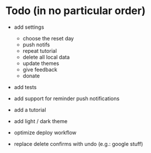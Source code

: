 # Todo (in no particular order)

- add settings

  - choose the reset day
  - push notifs
  - repeat tutorial
  - delete all local data
  - update themes
  - give feedback
  - donate

- add tests
- add support for reminder push notifications
- add a tutorial
- add light / dark theme
- optimize deploy workflow
- replace delete confirms with undo (e.g.: google stuff)
